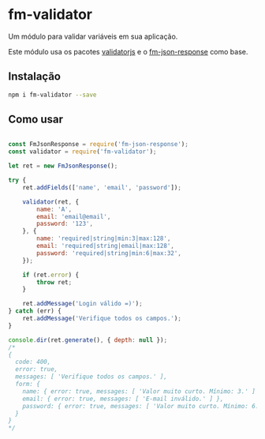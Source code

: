# fm-validator

Um módulo para validar variáveis em sua aplicação.

Este módulo usa os pacotes [validatorjs](https://www.npmjs.com/package/validatorjs) e o [fm-json-response](https://www.npmjs.com/package/fm-json-response) como base.

## Instalação

```bash
npm i fm-validator --save
```

## Como usar

```javascript

const FmJsonResponse = require('fm-json-response');
const validator = require('fm-validator');

let ret = new FmJsonResponse();

try {
    ret.addFields(['name', 'email', 'password']);

    validator(ret, {
        name: 'A',
        email: 'email@email',
        password: '123',
    }, {
        name: 'required|string|min:3|max:128',
        email: 'required|string|email|max:128',
        password: 'required|string|min:6|max:32',
    });

    if (ret.error) {
        throw ret;
    }

    ret.addMessage('Login válido =)');
} catch (err) {
    ret.addMessage('Verifique todos os campos.');
}

console.dir(ret.generate(), { depth: null });
/*
{
  code: 400,
  error: true,
  messages: [ 'Verifique todos os campos.' ],
  form: {
    name: { error: true, messages: [ 'Valor muito curto. Mínimo: 3.' ] },
    email: { error: true, messages: [ 'E-mail inválido.' ] },
    password: { error: true, messages: [ 'Valor muito curto. Mínimo: 6.' ] }
  }
}
*/

```

